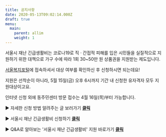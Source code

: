 ```yaml
---
title: 공지사항
date: 2020-05-13T09:02:14.000Z
draft: true
menu:
  main:
    parent: allim
    weight: 1
---
```

서울시 재난 긴급생활비는 코로나19로 직 · 간접적 피해를 입은 시민들을 실질적으로 지원하기 위한 대책으로 가구 수에 따라 1회 30~50만 원 상품권을 지원받는 제도입니다.

[서울복지포털](https://wis.seoul.go.kr/)에 접속하셔서 대상 여부를 확인하신 후 신청하시면 되는데요!

지원은 선착순이 아니라, 5월 15일(금) 오후 6시까지 기간 내 신청한 유자격자 모두 지원대상이고요.

인터넷 신청 외에 동주민센터 방문 접수는 4월 16일(목)부터 가능합니다.

▶ 자세한 신청 방법 알려주는 글 보러가기 **[클릭](http://mediahub.seoul.go.kr/archives/1276255)**

▶ 서울시 재난 긴급생활비 신청하기 **[클릭](https://univ.jinhakapply.com/Univ924401.aspx)**

▶ Q&A로 알아보는 '서울시 재난 긴급생활비' 지원 바로가기  **[클릭](http://mediahub.seoul.go.kr/archives/1274958)**